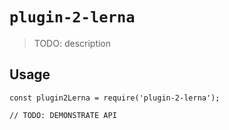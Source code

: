 # `plugin-2-lerna`

> TODO: description

## Usage

```
const plugin2Lerna = require('plugin-2-lerna');

// TODO: DEMONSTRATE API
```
